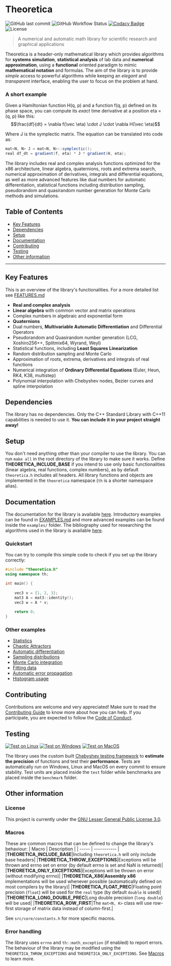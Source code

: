# Theoretica

<!-- Home -->
<!-- ======== -->

![GitHub last commit](https://img.shields.io/github/last-commit/chaotic-society/theoretica) ![GitHub Workflow Status](https://img.shields.io/github/actions/workflow/status/chaotic-society/theoretica/test-windows.yml) [![Codacy Badge](https://app.codacy.com/project/badge/Grade/0f4ae5dc6e1140ad855a3d6325d44b35)](https://app.codacy.com/gh/chaotic-society/theoretica/dashboard?utm_source=github.com&amp;utm_medium=referral&amp;utm_content=chaotic-society/theoretica&amp;utm_campaign=Badge_Grade)  ![License](https://img.shields.io/github/license/chaotic-society/theoretica)

> A numerical and automatic math library for scientific research and graphical applications

Theoretica is a header-only mathematical library which provides algorithms for **systems simulation**, **statistical analysis** of lab data and **numerical approximation**, using a **functional** oriented paradigm to mimic **mathematical notation** and formulas. The aim of the library is to provide _simple_ access to powerful algorithms while keeping an _elegant_ and _transparent_ interface, enabling the user to focus on the problem at hand.

### A short example
Given a Hamiltonian function H(q, p) and a function f(q,  p) defined on its phase space, you can compute its _exact_ time derivative at a position eta = (q, p) like this:
$$\frac{df}{dt} = \nabla f(\vec \eta) \cdot J \cdot \nabla H(\vec \eta)$$

Where J is the symplectic matrix. The equation can be translated into code as:
```java
mat<N, N> J = mat<N, N>::symplectic();
real df_dt = gradient(f, eta) * J * gradient(H, eta);
```

The library includes real and complex analysis functions optimized for the x86 architecture, linear algebra, quaternions, roots and extrema search, numerical approximation of derivatives, integrals and differential equations, as well as more advanced features like dual numbers for automatic differentiation, statistical functions including distribution sampling, pseudorandom and quasirandom number generation for Monte Carlo methods and simulations.

## Table of Contents
- [Key Features](#key-features)
- [Dependencies](#dependencies)
- [Setup](#setup)
- [Documentation](#documentation)
- [Contributing](#contributing)
- [Testing](#testing)
- [Other information](#other-information)

---

## Key Features
This is an overview of the library's functionalities. For a more detailed list see [FEATURES.md](https://github.com/chaotic-society/theoretica/blob/master/docs/txt/FEATURES.md)
- **Real and complex analysis**
- **Linear algebra** with common vector and matrix operations
- Complex numbers in algebraic and exponential form
- **Quaternions**
- Dual numbers, **Multivariable Automatic Differentiation** and Differential Operators
- Pseudorandom and Quasirandom number generation (LCG, Xoshiro256++, Splitmix64, Wyrand, Weyl)
- Statistical functions, including **Least Squares Linearization**
- Random distribution sampling and Monte Carlo
- Approximation of roots, extrema, derivatives and integrals of real functions
- Numerical integration of **Ordinary Differential Equations** (Euler, Heun, RK4, K38, multistep)
- Polynomial interpolation with Chebyshev nodes, Bezier curves and spline interpolation

## Dependencies
The library has no dependencies. Only the C++ Standard Library with C++11 capabilities is needed to use it. **You can include it in your project straight away!**

## Setup
You don't need anything other than your compiler to use the library. You can run `make all` in the root directory of the library to make sure it works.
Define **THEORETICA_INCLUDE_BASE** if you intend to use only basic functionalities (linear algebra, real functions, complex numbers), as by default `theoretica.h` includes all headers.
All library functions and objects are implemented in the `theoretica` namespace (`th` is a shorter namespace alias).

## Documentation
The documentation for the library is available [here](https://chaotic-society.github.io/theoretica/).
Introductory examples can be found in [EXAMPLES.md](https://github.com/chaotic-society/theoretica/blob/master/docs/txt/EXAMPLES.md) and more advanced examples can be found inside the `examples/` folder.
The bibliography used for researching the algorithms used in the library is available [here](https://github.com/chaotic-society/theoretica/blob/master/docs/txt/BIBLIOGRAPHY.md).

### Quickstart
You can try to compile this simple code to check if you set up the library correctly:
```cpp
#include "theoretica.h"
using namespace th;

int main() {
 
    vec3 v = {1, 2, 3};
    mat3 A = mat3::identity();
    vec3 w = A * v;
 
    return 0;
}
```

### Other examples
- [Statistics](https://github.com/chaotic-society/theoretica/blob/master/examples/statistics.cpp)
- [Chaotic Attractors](https://github.com/chaotic-society/theoretica/blob/master/examples/attractor.cpp)
- [Automatic differentiation](https://github.com/chaotic-society/theoretica/blob/master/examples/autodiff.cpp)
- [Sampling distributions](https://github.com/chaotic-society/theoretica/blob/master/examples/sampling.cpp)
- [Monte Carlo integration](https://github.com/chaotic-society/theoretica/blob/master/examples/montecarlo_integral.cpp)
- [Fitting data](https://github.com/chaotic-society/theoretica/blob/master/examples/logfit.cpp)
- [Automatic error propagation](https://github.com/chaotic-society/theoretica/blob/master/examples/error_propagation.cpp)
- [Histogram usage](https://github.com/chaotic-society/theoretica/blob/master/examples/histogram.cpp)

## Contributing
Contributions are welcome and very appreciated! Make sure to read the [Contributing Guide](https://github.com/chaotic-society/theoretica/blob/master/CONTRIBUTING.md) to know more about how you can help. If you participate, you are expected to follow the [Code of Conduct](https://github.com/chaotic-society/theoretica/blob/master/CODE_OF_CONDUCT.md).

## Testing
[![Test on Linux](https://github.com/chaotic-society/theoretica/actions/workflows/test-linux.yml/badge.svg)](https://github.com/chaotic-society/theoretica/actions/workflows/test-linux.yml) [![Test on Windows](https://github.com/chaotic-society/theoretica/actions/workflows/test-windows.yml/badge.svg)](https://github.com/chaotic-society/theoretica/actions/workflows/test-windows.yml) [![Test on MacOS](https://github.com/chaotic-society/theoretica/actions/workflows/test-macos.yml/badge.svg)](https://github.com/chaotic-society/theoretica/actions/workflows/test-macos.yml)

The library uses the custom built [Chebyshev testing framework](https://github.com/chaotic-society/chebyshev) to **estimate the precision** of functions and test their **performance**. Tests are automatically run on Windows, Linux and MacOS on every commit to ensure stability. Test units are placed inside the `test` folder while benchmarks are placed inside the `benchmark` folder.

## Other information

### License
This project is currently under the [GNU Lesser General Public License 3.0](https://github.com/chaotic-society/theoretica/blob/master/LICENSE).

### Macros
These are common macros that can be defined to change the library's behaviour:
| Macro | Description |
| ----- | ----------- |
|**THEORETICA_INCLUDE_BASE**|Including `theoretica.h` will only include base headers|
|**THEORETICA_THROW_EXCEPTIONS**|Exceptions will be thrown and errno set on error (by default errno is set and NaN is returned)|
|**THEORETICA_ONLY_EXCEPTIONS**|Exceptions will be thrown on error (without modifying errno)|
|**THEORETICA_X86**|**Assembly x86** implementations will be used whenever possible (automatically defined on most compilers by the library)|
|**THEORETICA_FLOAT_PREC**|Floating point precision (`float`) will be used for the `real` type (by default `double` is used)|
|**THEORETICA_LONG_DOUBLE_PREC**|Long double precision (`long double`) will be used|
|**THEORETICA_ROW_FIRST**|The `mat<N, K>` class will use row-first storage of matrix data instead of column-first.|

See `src/core/constants.h` for more specific macros.

### Error handling
The library uses `errno` and `th::math_exception` (if enabled) to report errors. The behaviour of the library may be modified using the `THEORETICA_THROW_EXCEPTIONS` and `THEORETICA_ONLY_EXCEPTIONS`. See [Macros](#Macros) to learn more.
